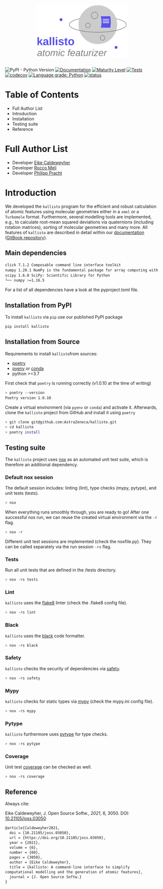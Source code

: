 <div align="center">
<img src="./assets/logo.svg" alt="Kallisto" width="300">
</div>

##

![PyPI - Python Version](https://img.shields.io/pypi/pyversions/kallisto)
[![Documentation](https://img.shields.io/badge/GitBook-Docu-lightgrey)](https://app.gitbook.com/@ehjc/s/kallisto/)
[![Maturity Level](https://img.shields.io/badge/Maturity%20Level-ML--1-orange)](https://img.shields.io/badge/Maturity%20Level-ML--1-orange)
[![Tests](https://github.com/AstraZeneca/kallisto/workflows/Tests/badge.svg)](https://github.com/AstraZeneca/kallisto/actions?workflow=Tests)
[![codecov](https://codecov.io/gh/AstraZeneca/kallisto/branch/master/graph/badge.svg?token=HI0U0R96X8)](https://codecov.io/gh/AstraZeneca/kallisto)
[![Language grade: Python](https://img.shields.io/lgtm/grade/python/g/AstraZeneca/kallisto.svg?logo=lgtm&logoWidth=18)](https://lgtm.com/projects/g/AstraZeneca/kallisto/context:python)
[![status](https://joss.theoj.org/papers/16126cbcfb826bf4810d243a009a6b02/status.svg)](https://joss.theoj.org/papers/16126cbcfb826bf4810d243a009a6b02)

# Table of Contents

- Full Author List
- Introduction
- Installation
- Testing suite
- Reference

# Full Author List

- Developer [Eike Caldeweyher](https://scholar.google.com/citations?user=25n8C3wAAAAJ&hl)
- Developer [Rocco Meli](https://scholar.google.com/citations?hl=de&user=s8cVcvYAAAAJ)
- Developer [Philipp Pracht](https://scholar.google.com/citations?user=PJiGPk0AAAAJ&hl)

# Introduction

We developed the `kallisto` program for the efficient and robust calculation of atomic features using molecular geometries either in a ``xmol`` or a ``Turbomole`` format.
Furthermore, several modelling tools are implemented, e.g., to calculate root-mean squared deviations via quaternions (including rotation matrices), sorting of molecular geometries and many more. All features of ``kallisto`` are described in detail within our [documentation](https://app.gitbook.com/@ehjc/s/kallisto/) ([GitBook repository](https://github.com/f3rmion/gitbook-kallisto)).

Main dependencies
-----------------

```bash
click 7.1.2 Composable command line interface toolkit
numpy 1.20.1 NumPy is the fundamental package for array computing with Python.
scipy 1.6.0 SciPy: Scientific Library for Python
└── numpy >=1.16.5
```

For a list of all dependencies have a look at the pyproject.toml file.

Installation from PyPI
----------------------

To install ``kallisto`` via `pip` use our published PyPI package
```bash
pip install kallisto
```

Installation from Source
------------------------

Requirements to install ``kallisto``from sources:
- [poetry](https://python-poetry.org/docs/#installation)
- [pyenv](https://github.com/pyenv/pyenv#installation) or [conda](https://docs.conda.io/projects/conda/en/latest/user-guide/install/index.html)
- python >=3.7

First check that ``poetry`` is running correctly (v1.0.10 at the time of writing)

```bash
> poetry --version
Poetry version 1.0.10
```

Create a virtual environment (via ``pyenv`` or ``conda``) and activate it. Afterwards, clone the ``kallisto`` project from GitHub and install it using ``poetry``

```bash
> git clone git@github.com:AstraZeneca/kallisto.git
> cd kallisto
> poetry install
```

Testing suite
-------------

The ``kallisto`` project uses [nox](https://nox.thea.codes/en/stable/tutorial.html#installation) as an automated unit test suite, which is therefore an additional dependency.

### Default nox session

The default session includes: linting (lint), type checks (mypy, pytype), and unit tests (tests). 

```bash
> nox
```

When everything runs smoothly through, you are ready to go! After one successful nox run, we can reuse the created virtual environment via the ``-r`` flag.

```bash
> nox -r
```

Different unit test sessions are implemented (check the noxfile.py). They can be called separately via the run session ``-rs`` flag.

### Tests

Run all unit tests that are defined in the /tests directory.

```bash 
> nox -rs tests
```

### Lint

``kallisto`` uses the [flake8](https://flake8.pycqa.org/en/latest/) linter (check the .flake8 config file).

```bash
> nox -rs lint
```

### Black

``kallisto`` uses the [black](https://github.com/psf/black) code formatter.

```bash 
> nox -rs black
```

### Safety

``kallisto`` checks the security of dependencies via [safety](https://pyup.io/safety/).

```bash
> nox -rs safety
```

### Mypy

``kallisto`` checks for static types via [mypy](https://github.com/python/mypy) (check the mypy.ini config file).

```bash
> nox -rs mypy
```

### Pytype

``kallisto`` furthermore uses [pytype](https://github.com/google/pytype) for type checks.

```bash
> nox -rs pytype
```

### Coverage

Unit test [coverage](https://coverage.readthedocs.io/en/coverage-5.4/) can be checked as well.


```bash
> nox -rs coverage
```

Reference
---------

Always cite:

Eike Caldeweyher, J. Open Source Softw., *2021*, 6, 3050. DOI: [10.21105/joss.03050](https://doi.org/10.21105/joss.03050)

```
@article{Caldeweyher2021,
  doi = {10.21105/joss.03050},
  url = {https://doi.org/10.21105/joss.03050},
  year = {2021},
  volume = {6},
  number = {60},
  pages = {3050},
  author = {Eike Caldeweyher},
  title = {kallisto: A command-line interface to simplify computational modelling and the generation of atomic features},
  journal = {J. Open Source Softw.}
}
```
